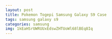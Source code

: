 ```yaml
---
layout: post
title: Pokemon Togepi Samsung Galaxy S9 Case
tags: samsung galaxy s9
categories: samsung
img: 1kEaHSrUWRUUxEdswZHTUoWl68lBEq8Iq
---
```

